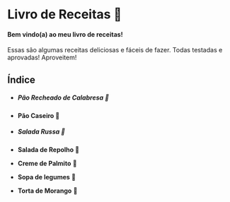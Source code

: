 # Livro de Receitas 📖

#### Bem vindo(a) ao meu livro de receitas!

Essas são algumas receitas deliciosas e fáceis de fazer. Todas testadas e aprovadas! Aproveitem!



## Índice

* ##### Pão Recheado de Calabresa 🥟

* **Pão Caseiro 🍞**

* ##### Salada Russa 🥗

* **Salada de Repolho 🥗**

* **Creme de Palmito** 🥣

* **Sopa de legumes** 🍲

* **Torta de Morango** 🥧

